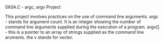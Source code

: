 0X0A.C - argc, argv Project

This project involves practices on the use of command line arguments.
argc - stands for argument count. It is an integer showing the number of command line arguments supplied during the execution of a program.
argv[] - this is a pointer to an array of strings supplied as the command line aruments. the v stands for vector. 
